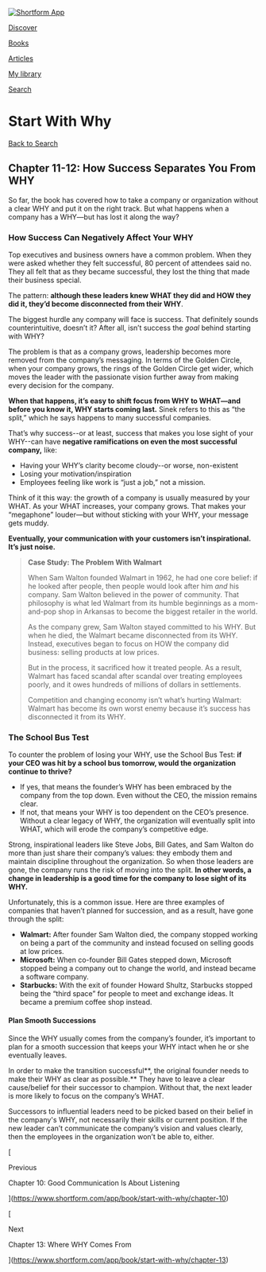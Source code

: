 [![Shortform App](https://www.shortform.com/img/logo-dark.70c1b072.svg)](https://www.shortform.com/app)

[Discover](https://www.shortform.com/app)

[Books](https://www.shortform.com/app/books)

[Articles](https://www.shortform.com/app/articles)

[My library](https://www.shortform.com/app/library)

[Search](https://www.shortform.com/app/search)

# Start With Why

[Back to Search](https://www.shortform.com/app/search)

## Chapter 11-12: How Success Separates You From WHY

So far, the book has covered how to take a company or organization without a clear WHY and put it on the right track. But what happens when a company has a WHY—but has lost it along the way?

### **How Success Can Negatively Affect Your WHY**

Top executives and business owners have a common problem. When they were asked whether they felt successful, 80 percent of attendees said no. They all felt that as they became successful, they lost the thing that made their business special.

The pattern: **although these leaders knew WHAT they did and HOW they did it, they’d become disconnected from their WHY**.

The biggest hurdle any company will face is success. That definitely sounds counterintuitive, doesn’t it? After all, isn’t success the _goal_ behind starting with WHY?

The problem is that as a company grows, leadership becomes more removed from the company’s messaging. In terms of the Golden Circle, when your company grows, the rings of the Golden Circle get wider, which moves the leader with the passionate vision further away from making every decision for the company.

**When that happens, it’s easy to shift focus from WHY to WHAT—and before you know it, WHY starts coming last.** Sinek refers to this as “the split,” which he says happens to many successful companies.

That’s why success--or at least, success that makes you lose sight of your WHY--can have **negative ramifications on even the most successful company,** like:

- Having your WHY’s clarity become cloudy--or worse, non-existent
- Losing your motivation/inspiration
- Employees feeling like work is “just a job,” not a mission.

Think of it this way: the growth of a company is usually measured by your WHAT. As your WHAT increases, your company grows. That makes your “megaphone” louder—but without sticking with your WHY, your message gets muddy.

**Eventually, your communication with your customers isn’t inspirational. It’s just noise.**

> **Case Study: The Problem With Walmart**
> 
> When Sam Walton founded Walmart in 1962, he had one core belief: if he looked after people, then people would look after him _and_ his company. Sam Walton believed in the power of community. That philosophy is what led Walmart from its humble beginnings as a mom-and-pop shop in Arkansas to become the biggest retailer in the world.
> 
> As the company grew, Sam Walton stayed committed to his WHY. But when he died, the Walmart became disconnected from its WHY. Instead, executives began to focus on HOW the company did business: selling products at low prices.
> 
> But in the process, it sacrificed how it treated people. As a result, Walmart has faced scandal after scandal over treating employees poorly, and it owes hundreds of millions of dollars in settlements.
> 
> Competition and changing economy isn’t what’s hurting Walmart: Walmart has become its own worst enemy because it’s success has disconnected it from its WHY.

### **The School Bus Test**

To counter the problem of losing your WHY, use the School Bus Test: **if your CEO was hit by a school bus tomorrow, would the organization continue to thrive?**

- If yes, that means the founder’s WHY has been embraced by the company from the top down. Even without the CEO, the mission remains clear.
- If not, that means your WHY is too dependent on the CEO’s presence. Without a clear legacy of WHY, the organization will eventually split into WHAT, which will erode the company’s competitive edge.

Strong, inspirational leaders like Steve Jobs, Bill Gates, and Sam Walton do more than just share their company’s values: they embody them and maintain discipline throughout the organization. So when those leaders are gone, the company runs the risk of moving into the split. **In other words, a change in leadership is a good time for the company to lose sight of its WHY.**

Unfortunately, this is a common issue. Here are three examples of companies that haven’t planned for succession, and as a result, have gone through the split:

- **Walmart:** After founder Sam Walton died, the company stopped working on being a part of the community and instead focused on selling goods at low prices.
- **Microsoft:** When co-founder Bill Gates stepped down, Microsoft stopped being a company out to change the world, and instead became a software company.
- **Starbucks:** With the exit of founder Howard Shultz, Starbucks stopped being the “third space” for people to meet and exchange ideas. It became a premium coffee shop instead.

#### Plan Smooth Successions

Since the WHY usually comes from the company’s founder, it’s important to plan for a smooth succession that keeps your WHY intact when he or she eventually leaves.

In order to make the transition successful**, the original founder needs to make their WHY as clear as possible.** They have to leave a clear cause/belief for their successor to champion. Without that, the next leader is more likely to focus on the company’s WHAT.

Successors to influential leaders need to be picked based on their belief in the company's WHY, not necessarily their skills or current position. If the new leader can’t communicate the company’s vision and values clearly, then the employees in the organization won’t be able to, either.

[

Previous

Chapter 10: Good Communication Is About Listening

](https://www.shortform.com/app/book/start-with-why/chapter-10)

[

Next

Chapter 13: Where WHY Comes From

](https://www.shortform.com/app/book/start-with-why/chapter-13)